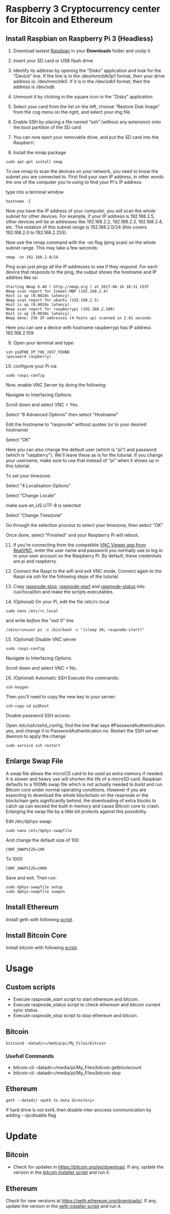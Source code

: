 # Raspberry 3 Cryptocurrency center for Bitcoin and Ethereum
## Install Raspbian on Raspberry Pi 3 (Headless)

1. Download lastest [Raspbian](https://downloads.raspberrypi.org/raspbian_latest) in your **Downloads** folder and unzip it.

2. Insert your SD card or USB flash drive

3. Identify its address by opening the "Disks" application and look for the "Device" line. If the line is in the /dev/mmcblk0p1 format, then your drive address is: /dev/mmcblk0. If it is in the /dev/sdb1 format, then the address is /dev/sdb

4. Unmount it by clicking in the square icon in the "Disks" application

5. Select your card from the list on the left, choose “Restore Disk Image” from the cog menu on the right, and select your img file.

6. Enable SSH by placing a file named “ssh” (without any extension) onto the boot partition of the SD card

7. You can now eject your removable drive, and put the SD card into the Raspberri.

8. Install the nmap package
```
sudo apt-get install nmap
```

To use nmap to scan the devices on your network, you need to know the subnet you are connected to. First find your own IP address, in other words the one of the computer you're using to find your Pi's IP address:

type into a terminal window
```
hostname -I
```
Now you have the IP address of your computer, you will scan the whole subnet for other devices. For example, if your IP address is 192.168.2.5, other devices will be at addresses like 192.168.2.2, 192.168.2.3, 192.168.2.4, etc. The notation of this subnet range is 192.168.2.0/24 (this covers 192.168.2.0 to  192.168.2.255).

Now use the nmap command with the -sn flag (ping scan) on the whole subnet range. This may take a few seconds:
```
nmap -sn 192.168.2.0/24
```

Ping scan just pings all the IP addresses to see if they respond. For each device that responds to the ping, the output shows the hostname and IP address like so:
```
Starting Nmap 6.40 ( http://nmap.org ) at 2017-06-16 18:31 CEST
Nmap scan report for Ismael-MBP (192.168.2.4)
Host is up (0.0010s latency).
Nmap scan report for ubuntu (192.168.2.5)
Host is up (0.0010s latency).
Nmap scan report for raspberrypi (192.168.2.109)
Host is up (0.0030s latency).
Nmap done: 256 IP addresses (4 hosts up) scanned in 2.41 seconds
```
Here you can see a device with hostname raspberrypi has IP address 192.168.2.109.

9. Open your terminal and type:
```
ssh pi@THE_IP_YOU_JUST_FOUND
(password raspberry)
```
10. configure your Pi via
```
sudo raspi-config
```
Now, enable VNC Server by doing the following:

Navigate to Interfacing Options.

Scroll down and select VNC > Yes.

Select "8 Advanced Options" then select "Hostname"

Edit the hostname to “raspnode" without quotes (or to your desired hostname)

Select "OK"

Here you can also change the default user (which is "pi") and password (which is "raspberry"). We'll leave these as is for the tutorial. If you change your username, make sure to use that instead of "pi" when it shows up in this tutorial.

To set your timezone:

Select "4 Localisation Options"

Select "Change Locale"

make sure en_US.UTF-8 is selected

Select "Change Timezone"

Go through the selection process to select your timezone, then select "OK"

Once done, select "Finished" and your Raspberry Pi will reboot.

11. If you're connecting from the compatible [VNC Viewer app from RealVNC](https://www.realvnc.com/download/viewer/), enter the user name and password you normally use to log in to your user account on the Raspberry Pi. By default, these credentials are pi and raspberry.

12. Connect the Raspi to the wifi and exit VNC mode. Connect again to the Raspi via ssh for the following steps of the tutorial.

13. Copy [raspnode-stop](../master/scripts/raspnode-stop), [raspnode-start](../master/scripts/raspnode-start) and [raspnode-status](../master/scripts/raspnode-status) into /usr/local/bin and make the scripts executables.

14. (Optional) On your Pi, edit the file /etc/rc.local
```
sudo nano /etc/rc.local
```
and write *before* the "exit 0" line
```
/sbin/runuser pi -s /bin/bash -c "(sleep 30; raspnode-start)"
```

15. (Optional) Disable VNC server
```
sudo raspi-config
```
Navigate to Interfacing Options.

Scroll down and select VNC > No.

16. (Optional) Automatic SSH
Execute this commands:
```
ssh-keygen
```
Then you'll need to copy the new key to your server:
```
ssh-copy-id pi@host
```
Disable password SSH access:

Open /etc/ssh/sshd_config, find the line that says #PasswordAuthentication yes, and change it to PasswordAuthentication no. Restart the SSH server daemon to apply the change
```
sudo service ssh restart
```
## Enlarge Swap File
A swap file allows the microCD card to be used as extra memory if needed. It is slower and heavy use will shorten the life of a microSD card. Raspbian defaults to a 100Mb swap file which is not actually needed to build and run Bitcoin core under normal operating conditions. However if you are expecting to download the whole blockchain on the raspnode or the blockchain gets significantly behind, the downloading of extra blocks to catch up can exceed the built in memory and cause Bitcoin core to crash. Enlarging the swap file by a little bit protects against this possibility.

Edit /etc/dphys-swap:
```
sudo nano /etc/dphys-swapfile
```

And change the default size of 100
```
CONF_SWAPSIZE=100
```
To 1000
```
CONF_SWAPSIZE=1000
```
Save and exit. Then run:
```
sudo dphys-swapfile setup
sudo dphys-swapfile swapon
```

## Install Ethereum
Install geth with following [script](../master/scripts/geth-installer.sh).

## Install Bitcoin Core
Install bitcoin with following [script](../master/scripts/bitcoin-installer.sh).

# Usage
## Custom scripts
* Execute raspnode_start script to start ethereum and bitcoin.
* Execute raspnode_status script to check ethereum and bitcoin current sync status.
* Execute raspnode_stop script to stop ethereum and bitcoin.

## Bitcoin
```
bitcoind -datadir=/media/pi/My_Files/bitcoin
```
### Usefull Commands
* bitcoin-cli -datadir=/media/pi/My_Files/bitcoin getblockcount
* bitcoin-cli -datadir=/media/pi/My_Files/bitcoin stop

## Ethereum
```
geth --datadir <path to data directory>
```
If hard drive is not ext4, then disable inter-process communication by adding --ipcdisable flag
# Update
## Bitcoin
* Check for updates in https://bitcoin.org/en/download. If any, update the version in the [bitcoin installer script](../master/scripts/bitcoin-installer.sh) and run it.

## Ethereum
Check for new versions at https://geth.ethereum.org/downloads/. If any, update the version in the [geth installer script](../master/scripts/geth-installer.sh) and run it.
